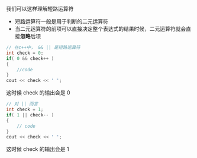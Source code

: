 我们可以这样理解短路运算符
- 短路运算符一般是用于判断的二元运算符
- 当二元运算符的前项可以直接决定整个表达式的结果时候，二元运算符就会直接**忽略**后项
```cpp
// 在c++中， && || 是短路运算符
int check = 0;
if( 0 && check++ )
{
	//code
}
cout << check << ' ';
```
这时候 check 的输出会是 0 
```cpp
// 对 || 而言
int check = 1;
if( 1 || check-- )
{
	// code
}
cout << check << ' ';
```
这时候 check 的输出会是 1
